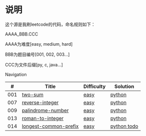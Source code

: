 # 说明
这个源是我刷leetcode的代码，命名规则如下：

AAAA_BBB.CCC

AAAA为难度[easy, medium, hard]

BBB为题目编号[001, 002, 003...]

CCC为文件后缀[py, c, java...]

Navigation

\#|Title|Difficulty|Solution
--|--|--|--
001|[two-sum](https://leetcode-cn.com/problems/two-sum/)|[easy](https://leetcode-cn.com/problemset/all/?difficulty=%E7%AE%80%E5%8D%95)|[python](./easy_001_two-sum.py)
007|[reverse-integer](https://leetcode-cn.com/problems/reverse-integer/)|[easy](https://leetcode-cn.com/problemset/all/?difficulty=%E7%AE%80%E5%8D%95)|[python](./easy_007_reverse-integer.py)
009|[palindrome-number](https://leetcode-cn.com/problems/palindrome-number/)|[easy](https://leetcode-cn.com/problemset/all/?difficulty=%E7%AE%80%E5%8D%95)|[python](./easy_009_palindrome-number.py)
013|[roman-to-integer](https://leetcode-cn.com/problems/roman-to-integer/)|[easy](https://leetcode-cn.com/problemset/all/?difficulty=%E7%AE%80%E5%8D%95)|[python](./easy_013_roman-to-integer.py)
014|[longest-common-prefix](https://leetcode-cn.com/problems/longest-common-prefix/)|[easy](https://leetcode-cn.com/problemset/all/?difficulty=%E7%AE%80%E5%8D%95)|[python todo](./easy_014_longest-common-prefix.py)




